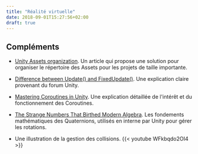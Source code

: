 ```yaml
---
title: "Réalité virtuelle"
date: 2018-09-01T15:27:56+02:00
draft: true
---
```


## Compléments

- [Unity Assets organization](http://developers.nravo.com/mastering-unity-project-folder-structure-level-2-assets-organization/). Un article qui propose une solution pour organiser le répertoire des Assets pour les projets de taille importante.

- [Difference between Update() and FixedUpdate()](https://answers.unity.com/questions/10993/whats-the-difference-between-update-and-fixedupdat.html). Une explication claire provenant du forum Unity.

- [Mastering Coroutines in Unity](http://www.theappguruz.com/blog/how-to-use-coroutines-in-unity). Une explication détaillée de l'intérêt et du fonctionnement des Coroutines.

- [The Strange Numbers That Birthed Modern Algebra](https://www.quantamagazine.org/the-strange-numbers-that-birthed-modern-algebra-20180906/). Les fondements mathématiques des Quaternions, utilisés en interne par Unity pour gérer les rotations.

- Une illustration de la gestion des collisions. {{< youtube WFkbqdo2OI4 >}}

